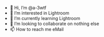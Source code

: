 - 👋 Hi, I’m @a-3wtf
- 👀 I’m interested in Lightroom
- 🌱 I’m currently learning Lightroom
- 💞️ I’m looking to collaborate on nothing else
- 📫 How to reach me eMail

<!---
a-3wtf/a-3wtf is a ✨ special ✨ repository because its `README.md` (this file) appears on your GitHub profile.
You can click the Preview link to take a look at your changes.
--->
